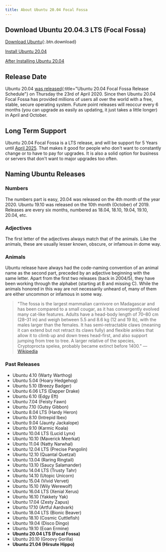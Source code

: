 ```yaml
---
title: About Ubuntu 20.04 Focal Fossa
---
```


## Download Ubuntu 20.04.3 LTS (Focal Fossa)

[Download Ubuntu](https://www.ubuntu.com/download/desktop){:.btn.download}

[Install Ubuntu 20.04](https://howtoubuntu.org/how-to-install-ubuntu-20-04-focal-fossa)

[After Installing Ubuntu 20.04](https://howtoubuntu.org/things-to-do-after-installing-ubuntu-20-04-focal-fossa)

## Release Date
Ubuntu 20.04 [was released](https://wiki.ubuntu.com/FocalFossa/ReleaseSchedule){:title="Ubuntu 20.04 Focal Fossa Release Schedule"} on Thursday the 23rd of April 2020. Since then Ubuntu 20.04 Focal Fossa has provided millions of users all over the world with a free, stable, secure operating system. Future point releases will reoccur every 6 months (you can upgrade as easily as updating, it just takes a little longer) in April and October.

## Long Term Support
Ubuntu 20.04 Focal Fossa is a LTS release, and will be support for 5 Years until <a href="https://wiki.ubuntu.com/Releases">April 2025</a>. That makes it good for people who don't want to constantly change or to have to pay for upgrades. It is also a solid option for business or servers that don't want to major upgrades too often.

## Naming Ubuntu Releases

### Numbers
The numbers part is easy, 20.04 was released on the 4th month of the year 2020. Ubuntu 19.10 was released on the 10th month (October) of 2019. Releases are every six months, numbered as 18.04, 18.10, 19.04, 19.10, 20.04, etc.

### Adjectives
The first letter of the adjectives always match that of the animals. Like the animals, these are usually lesser known, obscure, or infamous in dome way.

### Animals
Ubuntu release have always had the code-naming convention of an animal name as the second part, preceded by an adjective beginning with the same letter. Apart from the first two releases (back in 2004/5), they have been working through the alphabet (starting at B and missing C). While the animals honored in this way are not necessarily unheard of, many of them are either uncommon or infamous in some way.

> "The fossa is the largest mammalian carnivore on Madagascar and has been compared to a small cougar, as it has convergently evolved many cat-like features. Adults have a head-body length of 70–80 cm (28–31 in) and weigh between 5.5 and 8.6 kg (12 and 19 lb), with the males larger than the females. It has semi-retractable claws (meaning it can extend but not retract its claws fully) and flexible ankles that allow it to climb up and down trees head-first, and also support jumping from tree to tree. A larger relative of the species, Cryptoprocta spelea, probably became extinct before 1400."
— <a href="https://en.wikipedia.org/wiki/Fossa_(animal)">Wikipedia</a>
    
### Past Releases
			
- Ubuntu 4.10 (Warty Warthog)
- Ubuntu 5.04 (Hoary Hedgehog)
- Ubuntu 5.10 (Breezy Badger)
- Ubuntu 6.06 LTS (Dapper Drake)
- Ubuntu 6.10 (Edgy Eft)
- Ubuntu 7.04 (Feisty Fawn)
- Ubuntu 7.10 (Gutsy Gibbon)
- Ubuntu 8.04 LTS (Hardy Heron)
- Ubuntu 8.10 (Intrepid Ibex)
- Ubuntu 9.04 (Jaunty Jackalope)
- Ubuntu 9.10 (Karmic Koala)
- Ubuntu 10.04 LTS (Lucid Lynx)
- Ubuntu 10.10 (Maverick Meerkat)
- Ubuntu 11.04 (Natty Narwhal)
- Ubuntu 12.04 LTS (Precise Pangolin)
- Ubuntu 12.10 (Quantal Quetzal)
- Ubuntu 13.04 (Raring Ringtail)
- Ubuntu 13.10 (Saucy Salamander)
- Ubuntu 14.04 LTS (Trusty Tahr)
- Ubuntu 14.10 (Utopic Unicorn)
- Ubuntu 15.04 (Vivid Vervet)
- Ubuntu 15.10 (Wily Werewolf)
- Ubuntu 16.04 LTS (Xenial Xerus)
- Ubuntu 16.10 (Yakkety Yak)
- Ubuntu 17.04 (Zesty Zapus)
- Ubuntu 17.10 (Artful Aardvark)
- Ubuntu 18.04 LTS (Bionic Beaver)
- Ubuntu 18.10 (Cosmic Cuttlefish)
- Ubuntu 19.04 (Disco Dingo)
- Ubuntu 19.10 (Eoan Ermine)
- **Ubuntu 20.04 LTS (Focal Fossa)**
- Ubuntu 20.10 (Groovy Gorilla)
- **Ubuntu 21.04 (Hirsute Hippo)**
